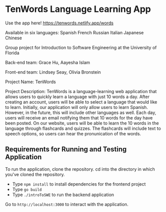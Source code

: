 # TenWords Language Learning App

Use the app here! https://tenwords.netlify.app/words

Available in six languages:
Spanish
French
Russian
Italian
Japanese
Chinese

Group project for Introduction to Software Engineering at the University of Florida 

Back-end team:
Grace Hu,
Aayesha Islam

Front-end team:
Lindsey Seay, 
Olivia Bronstein

Project Name: TenWords

Project Description:  TenWords is a language-learning web application that allows users to quickly learn a language with just 10 words a day. After creating an account, users will be able to select a language that would like to learn. Initially, our application will only allow users to learn Spanish. However, in the future, this will include other languages as well. Each day, users will receive an email notifying them that 10 words for the day have been posted. On our website, users will be able to learn the 10 words in the language through flashcards and quizzes. The flashcards will include text to speech options, so users can hear the pronunication of the words.

## Requirements for Running and Testing Application
To run the application, clone the repository.
cd into the directory in which you've cloned the repository.
- Type `npm install` to install dependencies for the frontend project
- Type  `go build`
- Type `./introToSWE` to run the backend application

Go to `http://localhost:3000` to interact with the application.
